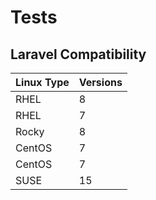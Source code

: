 # Tests

## Laravel Compatibility

| Linux Type | Versions |
|:-----------|:---------|
| RHEL       |     8    |
| RHEL       |     7    |
| Rocky      |     8    |
| CentOS     |     7    |
| CentOS     |     7    |
| SUSE       |    15    |

